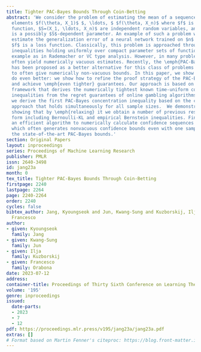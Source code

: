 ```yaml
---
title: Tighter PAC-Bayes Bounds Through Coin-Betting
abstract: 'We consider the problem of estimating the mean of a sequence of random
  elements $f(\theta, X_1)$ $, \ldots, $ $f(\theta, X_n)$ where $f$ is a fixed scalar
  function, $S=(X_1, \ldots, X_n)$ are independent random variables, and $\theta$
  is a possibly $S$-dependent parameter. An example of such a problem would be to
  estimate the generalization error of a neural network trained on $n$ examples where
  $f$ is a loss function. Classically, this problem is approached through concentration
  inequalities holding uniformly over compact parameter sets of functions $f$, for
  example as in Rademacher or VC type analysis. However, in many problems, such inequalities
  often yield numerically vacuous estimates. Recently, the \emph{PAC-Bayes} framework
  has been proposed as a better alternative for this class of problems for its ability
  to often give numerically non-vacuous bounds. In this paper, we show that we can
  do even better: we show how to refine the proof strategy of the PAC-Bayes bounds
  and achieve \emph{even tighter} guarantees. Our approach is based on the \emph{coin-betting}
  framework that derives the numerically tightest known time-uniform concentration
  inequalities from the regret guarantees of online gambling algorithms. In particular,
  we derive the first PAC-Bayes concentration inequality based on the coin-betting
  approach that holds simultaneously for all sample sizes.  We demonstrate its tightness
  showing that by \emph{relaxing} it we obtain a number of previous results in a closed
  form including Bernoulli-KL and empirical Bernstein inequalities. Finally, we propose
  an efficient algorithm to numerically calculate confidence sequences from our bound,
  which often generates nonvacuous confidence bounds even with one sample, unlike
  the state-of-the-art PAC-Bayes bounds.'
section: Original Papers
layout: inproceedings
series: Proceedings of Machine Learning Research
publisher: PMLR
issn: 2640-3498
id: jang23a
month: 0
tex_title: Tighter PAC-Bayes Bounds Through Coin-Betting
firstpage: 2240
lastpage: 2264
page: 2240-2264
order: 2240
cycles: false
bibtex_author: Jang, Kyoungseok and Jun, Kwang-Sung and Kuzborskij, Ilja and Orabona,
  Francesco
author:
- given: Kyoungseok
  family: Jang
- given: Kwang-Sung
  family: Jun
- given: Ilja
  family: Kuzborskij
- given: Francesco
  family: Orabona
date: 2023-07-12
address: 
container-title: Proceedings of Thirty Sixth Conference on Learning Theory
volume: '195'
genre: inproceedings
issued:
  date-parts:
  - 2023
  - 7
  - 12
pdf: https://proceedings.mlr.press/v195/jang23a/jang23a.pdf
extras: []
# Format based on Martin Fenner's citeproc: https://blog.front-matter.io/posts/citeproc-yaml-for-bibliographies/
---
```

